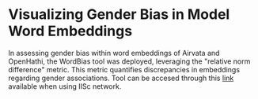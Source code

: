 # Visualizing Gender Bias in Model Word Embeddings
In assessing gender bias within word embeddings of Airvata and OpenHathi, the WordBias tool was deployed, leveraging the "relative norm difference" metric. 
This metric quantifies discrepancies in embeddings regarding gender associations. 
Tool can be accesed through this [link](http://10.192.12.63:7000/) available when using IISc network.
